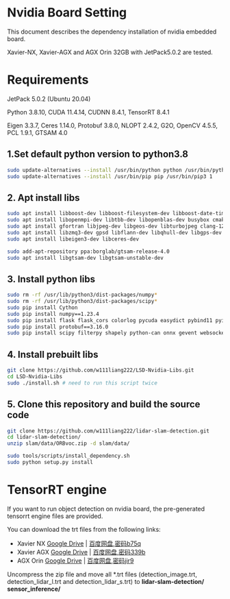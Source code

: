 # Nvidia Board Setting

This document describes the dependency installation of nvidia embedded board.

Xavier-NX, Xavier-AGX and AGX Orin 32GB with JetPack5.0.2 are tested.

# Requirements

JetPack 5.0.2 (Ubuntu 20.04)

Python 3.8.10, CUDA 11.4.14, CUDNN 8.4.1, TensorRT 8.4.1

Eigen 3.3.7, Ceres 1.14.0, Protobuf 3.8.0, NLOPT 2.4.2, G2O, OpenCV 4.5.5, PCL 1.9.1, GTSAM 4.0

## 1.Set default python version to python3.8
```bash
sudo update-alternatives --install /usr/bin/python python /usr/bin/python3.8 1
sudo update-alternatives --install /usr/bin/pip pip /usr/bin/pip3 1
```

## 2. Apt install libs
```bash
sudo apt install libboost-dev libboost-filesystem-dev libboost-date-time-dev libboost-iostreams-dev
sudo apt install libopenmpi-dev libtbb-dev libopenblas-dev busybox cmake
sudo apt install gfortran libjpeg-dev libgeos-dev libturbojpeg clang-12 libelf-dev
sudo apt install libzmq3-dev gpsd libflann-dev libqhull-dev libgps-dev libgstrtspserver-1.0-dev
sudo apt install libeigen3-dev libceres-dev

sudo add-apt-repository ppa:borglab/gtsam-release-4.0
sudo apt install libgtsam-dev libgtsam-unstable-dev
```

## 3. Install python libs
```bash
sudo rm -rf /usr/lib/python3/dist-packages/numpy*
sudo rm -rf /usr/lib/python3/dist-packages/scipy*
sudo pip install Cython
sudo pip install numpy==1.23.4
sudo pip install flask flask_cors colorlog pycuda easydict pybind11 pyinstaller json-rpc
sudo pip install protobuf==3.16.0
sudo pip install scipy filterpy shapely python-can onnx gevent websockets zerorpc flask_socketio gevent-websocket
```

## 4. Install prebuilt libs
```bash
git clone https://github.com/w111liang222/LSD-Nvidia-Libs.git
cd LSD-Nvidia-Libs
sudo ./install.sh # need to run this script twice
```

## 5. Clone this repository and build the source code
```bash
git clone https://github.com/w111liang222/lidar-slam-detection.git
cd lidar-slam-detection/
unzip slam/data/ORBvoc.zip -d slam/data/

sudo tools/scripts/install_dependency.sh
sudo python setup.py install
```

# TensorRT engine

If you want to run object detection on nvidia board, the pre-generated tensorrt engine files are provided.

You can download the trt files from the following links:

- Xavier NX [Google Drive](https://drive.google.com/file/d/1vXFOs_7U645ePXokTHyGDuZOUk_crOLc/view?usp=sharing) | [百度网盘,密码b75q](https://pan.baidu.com/s/1hh4VdvOKtW8Q29U7eU2zVg)
- Xavier AGX [Google Drive](https://drive.google.com/file/d/1TTrUVVcYJD8C3NmSpiKV7MOwp_1Z1mYa/view?usp=sharing) | [百度网盘,密码339b](https://pan.baidu.com/s/1GrnJI2X7JZeuiccE0Wa4-w)
- AGX Orin [Google Drive](https://drive.google.com/file/d/18CqRQfm9Z_sx6gMfDSzSHu5Y2BE00hix/view?usp=sharing) | [百度网盘,密码jir9](https://pan.baidu.com/s/1WQN6Xcs_z_86DHXkqhgl4w)

Uncompress the zip file and move all *.trt files (detection_image.trt, detection_lidar_l.trt and detection_lidar_s.trt) to **lidar-slam-detection/ sensor_inference/**